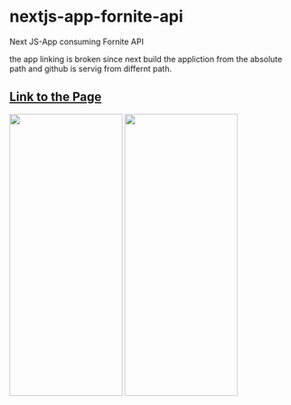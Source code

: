 # nextjs-app-fornite-api
Next JS-App consuming Fornite API

<p> 
the app linking is broken since next build the appliction from the absolute path
and github is servig from differnt path.
<p>

<a href="https://decovichunter.github.io/nextjs-app-fornite-api/" > <h2> Link to the Page </h2> </a>


<img src="https://user-images.githubusercontent.com/48398993/107158535-c33d9980-69c5-11eb-84b5-90ae525bd3f9.jpg" width="200" height="500" />
<img src="https://user-images.githubusercontent.com/48398993/107158538-c59ff380-69c5-11eb-9f40-b5dbcea6f5d9.jpg" width="200" height="500" />       

